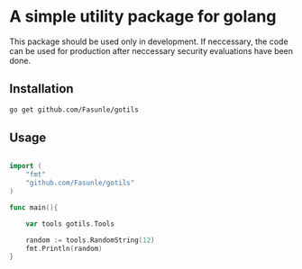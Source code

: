 # A simple utility package for golang

This package should be used only in development. If neccessary, the code can be used for production after neccessary security evaluations have been done.

## Installation

```bash
go get github.com/Fasunle/gotils
```

## Usage

```go

import (
    "fmt"
    "github.com/Fasunle/gotils"
)

func main(){

    var tools gotils.Tools

    random := tools.RandomString(12)
    fmt.Println(random)
}

```